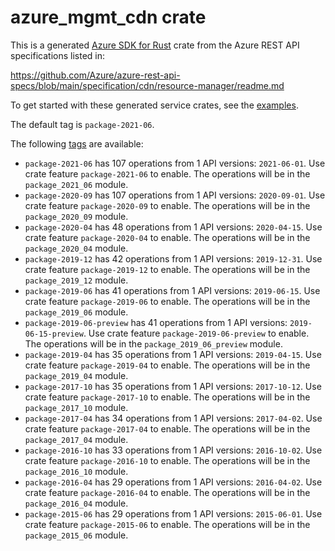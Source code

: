 # azure_mgmt_cdn crate

This is a generated [Azure SDK for Rust](https://github.com/Azure/azure-sdk-for-rust) crate from the Azure REST API specifications listed in:

https://github.com/Azure/azure-rest-api-specs/blob/main/specification/cdn/resource-manager/readme.md

To get started with these generated service crates, see the [examples](https://github.com/Azure/azure-sdk-for-rust/blob/main/services/README.md#examples).

The default tag is `package-2021-06`.

The following [tags](https://github.com/Azure/azure-sdk-for-rust/blob/main/services/tags.md) are available:

- `package-2021-06` has 107 operations from 1 API versions: `2021-06-01`. Use crate feature `package-2021-06` to enable. The operations will be in the `package_2021_06` module.
- `package-2020-09` has 107 operations from 1 API versions: `2020-09-01`. Use crate feature `package-2020-09` to enable. The operations will be in the `package_2020_09` module.
- `package-2020-04` has 48 operations from 1 API versions: `2020-04-15`. Use crate feature `package-2020-04` to enable. The operations will be in the `package_2020_04` module.
- `package-2019-12` has 42 operations from 1 API versions: `2019-12-31`. Use crate feature `package-2019-12` to enable. The operations will be in the `package_2019_12` module.
- `package-2019-06` has 41 operations from 1 API versions: `2019-06-15`. Use crate feature `package-2019-06` to enable. The operations will be in the `package_2019_06` module.
- `package-2019-06-preview` has 41 operations from 1 API versions: `2019-06-15-preview`. Use crate feature `package-2019-06-preview` to enable. The operations will be in the `package_2019_06_preview` module.
- `package-2019-04` has 35 operations from 1 API versions: `2019-04-15`. Use crate feature `package-2019-04` to enable. The operations will be in the `package_2019_04` module.
- `package-2017-10` has 35 operations from 1 API versions: `2017-10-12`. Use crate feature `package-2017-10` to enable. The operations will be in the `package_2017_10` module.
- `package-2017-04` has 34 operations from 1 API versions: `2017-04-02`. Use crate feature `package-2017-04` to enable. The operations will be in the `package_2017_04` module.
- `package-2016-10` has 33 operations from 1 API versions: `2016-10-02`. Use crate feature `package-2016-10` to enable. The operations will be in the `package_2016_10` module.
- `package-2016-04` has 29 operations from 1 API versions: `2016-04-02`. Use crate feature `package-2016-04` to enable. The operations will be in the `package_2016_04` module.
- `package-2015-06` has 29 operations from 1 API versions: `2015-06-01`. Use crate feature `package-2015-06` to enable. The operations will be in the `package_2015_06` module.